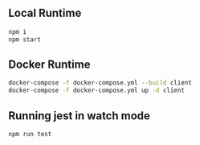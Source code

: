 ## Local Runtime
```bash
npm i
npm start
```

## Docker Runtime
```bash
docker-compose -f docker-compose.yml --build client
docker-compose -f docker-compose.yml up -d client

```

## Running jest in watch mode
```bash
npm run test
```